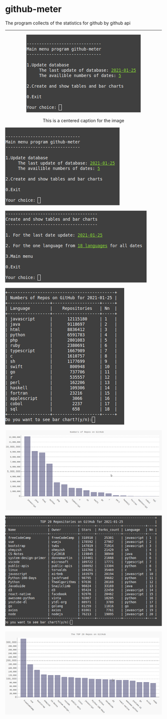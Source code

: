 # github-meter
The program collects of the statistics for github by github api
<hr>
<p align="center">
  <img src="screenshots/001_main_menu.png"/>
<p align="center">This is a centered caption for the image<p align="center">


</p>

![Alt text](screenshots/001_main_menu.png "The main menu")



![Alt text](screenshots/002_second_menu.png "The second menu")

![Alt text](screenshots/003_table_lang_date.png "The table of counts repositories for languages")

![Alt text](screenshots/004_bar_lang_date.png "The chart bar of counts repositories for languages")

![Alt text](screenshots/005_table_top20_repos_date.png "The table of counts repositories for languages")

![Alt text](screenshots/006_bar_top20_repos_date.png "The top 20 repositories for languges")


